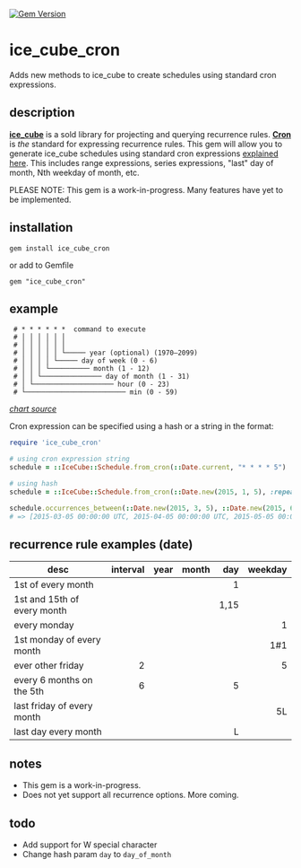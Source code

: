 [![Gem Version](https://badge.fury.io/rb/ice_cube_cron.svg)](https://badge.fury.io/rb/ice_cube_cron)

# ice_cube_cron

Adds new methods to ice_cube to create schedules using standard cron expressions.

## description

**[ice_cube](https://github.com/seejohnrun/ice_cube)** is a sold library for projecting and querying recurrence rules. **[Cron](https://en.wikipedia.org/wiki/Cron)** is _the_ standard for expressing recurrence rules. This gem will allow you to generate ice_cube schedules using standard cron expressions [explained here](https://en.wikipedia.org/wiki/Cron). This includes range expressions, series expressions, "last" day of month, Nth weekday of month, etc.

PLEASE NOTE:
This gem is a work-in-progress. Many features have yet to be implemented.

## installation

    gem install ice_cube_cron

or add to Gemfile

    gem "ice_cube_cron"

## example

```
 # * * * * * *  command to execute
 # │ │ │ │ │ │
 # │ │ │ │ │ │
 # │ │ │ │ │ └───── year (optional) (1970–2099)
 # │ │ │ │ └───── day of week (0 - 6)
 # │ │ │ └────────── month (1 - 12)
 # │ │ └─────────────── day of month (1 - 31)
 # │ └──────────────────── hour (0 - 23)
 # └───────────────────────── min (0 - 59)
```

*[chart source](https://en.wikipedia.org/wiki/Cron)*


Cron expression can be specified using a hash or a string in the format:

```ruby
require 'ice_cube_cron'

# using cron expression string
schedule = ::IceCube::Schedule.from_cron(::Date.current, "* * * * 5")

# using hash
schedule = ::IceCube::Schedule.from_cron(::Date.new(2015, 1, 5), :repeat_day => 5)

schedule.occurrences_between(::Date.new(2015, 3, 5), ::Date.new(2015, 6, 5))
# => [2015-03-05 00:00:00 UTC, 2015-04-05 00:00:00 UTC, 2015-05-05 00:00:00 UTC, 2015-06-05 00:00:00 UTC]
```

## recurrence rule examples (date)

|desc|interval|year|month|day|weekday|
|----|-------:|---:|----:|--:|------:|
|1st of every month||||1||
|1st and 15th of every month||||1,15||
|every monday|||||1|
|1st monday of every month|||||1#1|
|ever other friday|2||||5|
|every 6 months on the 5th|6|||5||
|last friday of every month|||||5L|
|last day every month||||L||

## notes
- This gem is a work-in-progress.
- Does not yet support all recurrence options. More coming.

## todo
- Add support for W special character
- Change hash param `day` to `day_of_month`
